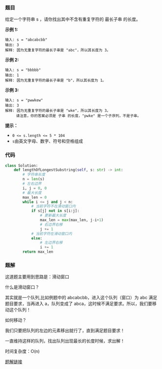 ### 题目

给定一个字符串 s ，请你找出其中不含有重复字符的 最长子串 的长度。

**示例 1:**
```
输入: s = "abcabcbb"
输出: 3 
解释: 因为无重复字符的最长子串是 "abc"，所以其长度为 3。
```

**示例 2:**

```
输入: s = "bbbbb"
输出: 1
解释: 因为无重复字符的最长子串是 "b"，所以其长度为 1。
```

**示例 3:**

```
输入: s = "pwwkew"
输出: 3
解释: 因为无重复字符的最长子串是 "wke"，所以其长度为 3。
     请注意，你的答案必须是 子串 的长度，"pwke" 是一个子序列，不是子串。
```

**提示：**

- `0 <= s.length <= 5 * 104`
- `s`由英文字母、数字、符号和空格组成


### 代码

```python
class Solution:
    def lengthOfLongestSubstring(self, s: str) -> int:
        # 字符串长度
        n = len(s)
        # 左右边界
        i, j = 0, 0
        # 最大长度
        max_len = 0
        while i <= j and j < n:
            # 当前字符不在滑动窗口内
            if s[j] not in s[i:j]:
                # 更新最大长度
                max_len = max(max_len, j-i+1)
                # 右边界右移
                j += 1
            # 当前字符在滑动窗口内
            else:
                # 左边界右移
                i += 1
        return max_len
```

### 题解

这道题主要用到思路是：滑动窗口

什么是滑动窗口？

其实就是一个队列,比如例题中的 abcabcbb，进入这个队列（窗口）为 abc 满足题目要求，当再进入 a，队列变成了 abca，这时候不满足要求。所以，我们要移动这个队列！

如何移动？

我们只要把队列的左边的元素移出就行了，直到满足题目要求！

一直维持这样的队列，找出队列出现最长的长度时候，求出解！

时间复杂度：O(n)

[题解链接](https://leetcode.cn/problems/longest-substring-without-repeating-characters/solutions/3982/hua-dong-chuang-kou-by-powcai/)
